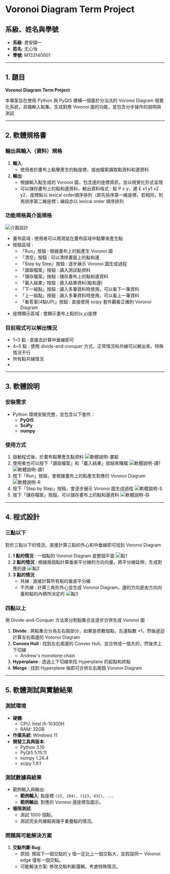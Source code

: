 # Voronoi Diagram Term Project

## 系級、姓名與學號
- **系級**: 資安碩一
- **姓名**: 尤心怡
- **學號**: M133140001

---

## 1. 題目
**Voronoi Diagram Term Project**

本專案旨在使用 Python 與 PyQt5 建構一個基於分治法的 Voronoi Diagram 視覺化系統，具備輸入點集、生成對應 Voronoi 圖的功能，並包含分步操作的說明與測試

---

## 2. 軟體規格書

### 輸出與輸入（資料）規格
1. **輸入**:
   - 使用者於畫布上點擊產生的點座標，或由檔案讀取點資料和邊資料
2. **輸出**:
   - 根據輸入點生成的 Voronoi 圖，包含邊的座標資訊，並以視覺化形式呈現
   - 可以儲存畫布上的點和邊資料，輸出資料格式 : 點 P x y，邊 E x1 y1 x2 y2，座標點以 lexical order順序排列（即先排序第一維座標，若相同，則再排序第二維座標；線段亦以 lexical order 順序排列

### 功能規格與介面規格
![介面設計](pic/program-design.png)
- 畫布區域 : 使用者可以用滑鼠在畫布區域中點擊來產生點
- 按鈕區域 :
  - 「Run」按鈕 : 根據畫布上的點產生 Voronoi 圖
  - 「清空」按鈕 : 可以清除畫面上的點和邊
  - 「Step by Step」按鈕 : 逐步展示 Voronoi 圖生成過程
  - 「讀取檔案」按鈕 : 讀入測試點資料
  - 「儲存檔案」按鈕 : 儲存畫布上的點和邊資料
  - 「載入結果」按鈕 : 讀入結果資料(點和邊)
  - 「下一組點」按鈕 : 讀入多筆資料時使用，可以看下一筆資料
  - 「上一組點」按鈕 : 讀入多筆資料時使用，可以看上一筆資料
  - 「看答案(4點UP)」按鈕 : 直接使用 scipy 套件觀看正確的 Voronoi Diagram
- 座標顯示區域 : 會顯示畫布上點的(x,y)座標

### 目前程式可以解出情況
- 1~3 點 : 直接去計算中垂線即可
- 4~5 點 : 使用 divide-and-conquer 方式，正常情況和共線可以解出來，特殊情況不行
- 所有點共線情況
- 
---

## 3. 軟體說明

### 安裝需求
- Python 環境安裝完整，並包含以下套件：
  - **PyQt5**
  - **SciPy**
  - **numpy**

### 使用方式
1. 啟動程式後，於畫布點擊產生點資料 ![軟體說明-畫點](/pic/usage1.png)
2. 使用者也可以按下「讀取檔案」和「載入結果」按鈕來賭檔 ![軟體說明-讀1](/pic/usage4.png) ![軟體說明-讀1](/pic/usage5.png)
3. 按下「Run」按鈕，會根據畫布上的點產生對應的 Voronoi Diagram ![軟體說明-R](/pic/usage2.png)
4. 按下「Step by Step」按鈕，會逐步展示 Voronoi 圖生成過程 ![軟體說明-S](/pic/usage3.png)
5. 按下「儲存檔案」按鈕，可以儲存畫布上的點和邊資料 ![軟體說明-存](/pic/usage6.png)

---

## 4. 程式設計

### 三點以下
對於三點以下的情況，直接計算三點的外心和中垂線即可找到 Voronoi Diagram
1. **1 點的情況** : 一個點的 Voronoi Diagram 是整個平面 ![點1](/pic/point1.png)
2. **2 點的情況** : 根據兩個點計算垂直平分線的方向向量，將平分線延伸，生成對應的邊 ![點2](/pic/point2.png)
3. **3 點的情況** : 
   - 共線 : 直接計算所有點的垂直平分線
   - 不共線 : 計算三角形外心並生成 Voronoi Diagram，邊的方向是由方向向量和點的內積所決定的 ![點3](/pic/point3.png)

### 四點以上
用 Divide-and-Conquer 方法來分割點集合並逐步合併生成 Voronoi 圖
1. **Divide** : 將點集合分為左右兩部分，如果是奇數個點，左邊點數 +1，然後遞迴計算左右兩邊的 Voronoi Diagram
2. **Convex Hull** : 找到左右兩邊的 Convex Hull，並合併成一個大的，然後求上下切線
   - Andrew's monotone chain
3. **Hyperplane** : 透過上下切線來找 Hyperplane 的起點和終點
4. **Merge** : 找到 Hyperplane 後即可合併左右兩個 Voronoi Diagram

---

## 5. 軟體測試與實驗結果

### 測試環境
- **硬體**:
  - CPU: Intel i5-10300H
  - RAM: 32GB
- **作業系統**: Windows 11
- **開發工具與版本**:
  - Python 3.10
  - PyQt5 5.15.11
  - numpy 1.24.4
  - scipy 1.9.1

### 測試數據與結果
- 範例輸入與輸出:
  - **範例輸入**: 點座標 `(23, 204), (123, 432), ...`
  - **範例輸出**: 對應的 Voronoi 邊座標及圖示。
- **極限測試**: 
  - 測試 1000 個點。
  - 測試完全共線點與幾乎重疊點的情況。

### 問題與可能解決方案
1. **交點判斷 Bug**:
   - 原因: 預設下一個交點的 y 值一定比上一個交點大，並假設同一 Voronoi edge 僅有一個交點。
   - 可能解決方案: 修改交點判斷邏輯，考慮特殊情況。

